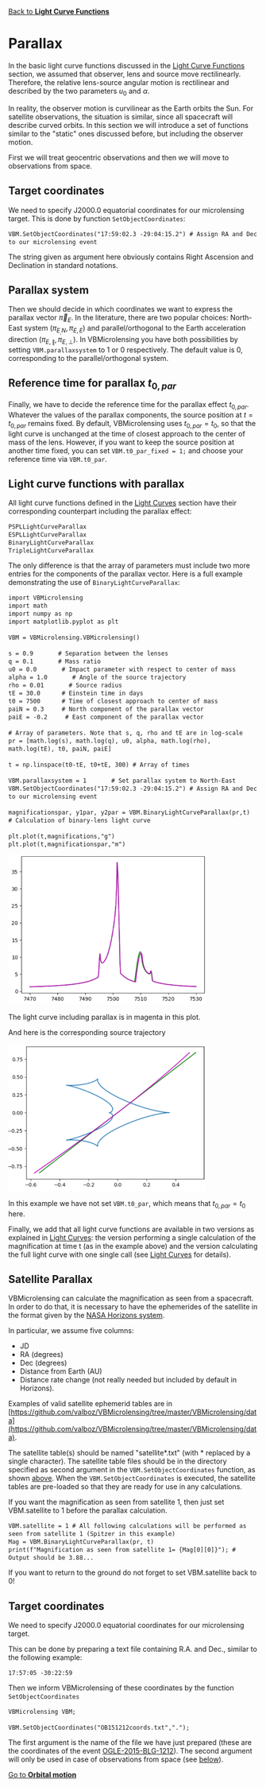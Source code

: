 [Back to **Light Curve Functions**](LightCurves.md)

# Parallax

In the basic light curve functions discussed in the [Light Curve Functions](LightCurves.md) section, we assumed that observer, lens and source move rectilinearly. Therefore, the relative lens-source angular motion is rectilinear and described by the two parameters $u_0$ and $\alpha$.

In reality, the observer motion is curvilinear as the Earth orbits the Sun. For satellite observations, the situation is similar, since all spacecraft will describe curved orbits. In this section we will introduce a set of functions similar to the "static" ones discussed before, but including the observer motion.

First we will treat geocentric observations and then we will move to observations from space.

## Target coordinates

We need to specify J2000.0 equatorial coordinates for our microlensing target. This is done by function `SetObjectCoordinates`:

```
VBM.SetObjectCoordinates("17:59:02.3 -29:04:15.2") # Assign RA and Dec to our microlensing event
```
The string given as argument here obviously contains Right Ascension and Declination in standard notations.

## Parallax system

Then we should decide in which coordinates we want to express the parallax vector $\vec \pi_E$. In the literature, there are two popular choices: North-East system $(\pi_{E_,N},\pi_{E,E})$ and parallel/orthogonal to the Earth acceleration direction $(\pi_{E,\parallel},\pi_{E,\perp})$. In VBMicrolensing you have both possibilities by setting `VBM.parallaxsystem` to 1 or 0 respectively. The default value is 0, corresponding to the parallel/orthogonal system.

## Reference time for parallax $t_{0,par}$

Finally, we have to decide the reference time for the parallax effect $t_{0,par}$. Whatever the values of the parallax components, the source position at $t=t_{0,par}$ remains fixed. By default, VBMicrolensing uses $t_{0,par}=t_0$, so that the light curve is unchanged at the time of closest approach to the center of mass of the lens. However, if you want to keep the source position at another time fixed, you can set `VBM.t0_par_fixed = 1;` and choose your reference time via `VBM.t0_par`.

## Light curve functions with parallax

All light curve functions defined in the [Light Curves](LightCurves.md) section have their corresponding counterpart including the parallax effect:

```
PSPLLightCurveParallax
ESPLLightCurveParallax
BinaryLightCurveParallax
TripleLightCurveParallax
```

The only difference is that the array of parameters must include two more entries for the components of the parallax vector. Here is a full example demonstrating the use of `BinaryLightCurveParallax`:

```
import VBMicrolensing
import math
import numpy as np
import matplotlib.pyplot as plt

VBM = VBMicrolensing.VBMicrolensing()

s = 0.9       # Separation between the lenses
q = 0.1       # Mass ratio
u0 = 0.0       # Impact parameter with respect to center of mass
alpha = 1.0       # Angle of the source trajectory
rho = 0.01       # Source radius
tE = 30.0      # Einstein time in days
t0 = 7500      # Time of closest approach to center of mass
paiN = 0.3     # North component of the parallax vector
paiE = -0.2     # East component of the parallax vector

# Array of parameters. Note that s, q, rho and tE are in log-scale
pr = [math.log(s), math.log(q), u0, alpha, math.log(rho), math.log(tE), t0, paiN, paiE]

t = np.linspace(t0-tE, t0+tE, 300) # Array of times

VBM.parallaxsystem = 1       # Set parallax system to North-East
VBM.SetObjectCoordinates("17:59:02.3 -29:04:15.2") # Assign RA and Dec to our microlensing event

magnificationspar, y1par, y2par = VBM.BinaryLightCurveParallax(pr,t)      # Calculation of binary-lens light curve

plt.plot(t,magnifications,"g")
plt.plot(t,magnificationspar,"m")
```

<img src="BinaryLens_lightcurve_parallax.png" width = 400>

The light curve including parallax is in magenta in this plot. 

And here is the corresponding source trajectory

<img src="BinaryLens_lightcurve_parallax_caustics.png" width = 400>

In this example we have not set `VBM.t0_par`, which means that $t_{0,par}=t_0$ here.

Finally, we add that all light curve functions are available in two versions as explained in [Light Curves](LightCurves.md): the version performing a single calculation of the magnification at time t (as in the example above) and the version calculating the full light curve with one single call (see [Light Curves](LightCurves.md) for details).

## Satellite Parallax

VBMicrolensing can calculate the magnification as seen from a spacecraft. In order to do that, it is necessary to have the ephemerides of the satellite in the format given by the [NASA Horizons system](http://ssd.jpl.nasa.gov/horizons.cgi).

In particular, we assume five columns:
- JD
- RA (degrees)
- Dec (degrees)
- Distance from Earth (AU)
- Distance rate change (not really needed but included by default in Horizons).

Examples of valid satellite ephemerid tables are in [https://github.com/valboz/VBMicrolensing/tree/master/VBMicrolensing/data](https://github.com/valboz/VBMicrolensing/tree/master/VBMicrolensing/data).

The satellite table(s) should be named "satellite*.txt" (with * replaced by a single character). The satellite table files should be in the directory specified as second argument in the `VBM.SetObjectCoordinates` function, as shown [above](Parallax.md#target-coordinates). When the `VBM.SetObjectCoordinates` is executed, the satellite tables are pre-loaded so that they are ready for use in any calculations.

If you want the magnification as seen from satellite 1, then just set VBM.satellite to 1 before the parallax calculation.

```
VBM.satellite = 1 # All following calculations will be performed as seen from satellite 1 (Spitzer in this example)
Mag = VBM.BinaryLightCurveParallax(pr, t)
print(f"Magnification as seen from satellite 1= {Mag[0][0]}"); # Output should be 3.88...
```

If you want to return to the ground do not forget to set VBM.satellite back to 0!

## Target coordinates

We need to specify J2000.0 equatorial coordinates for our microlensing target. 

This can be done by preparing a text file containing R.A. and Dec., similar to the following example:

```
17:57:05 -30:22:59
```

Then we inform VBMicrolensing of these coordinates by the function `SetObjectCoordinates`

```
VBMicrolensing VBM;

VBM.SetObjectCoordinates("OB151212coords.txt",".");
```

The first argument is the name of the file we have just prepared (these are the coordinates of the event [OGLE-2015-BLG-1212](https://ui.adsabs.harvard.edu/abs/2016ApJ...820...79B/abstract)). The second argument will only be used in case of observations from space (see [below](Parallax.md#satellite-parallax)).


[Go to **Orbital motion**](OrbitalMotion.md)
